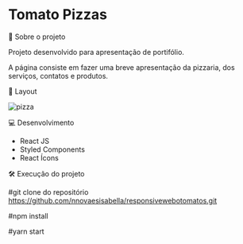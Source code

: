 # Tomato Pizzas 

🚀 Sobre o projeto

Projeto desenvolvido para apresentação de portifólio. 

A página consiste em fazer uma breve apresentação da pizzaria, dos serviços, contatos e produtos. 

🔖 Layout

![pizza](https://user-images.githubusercontent.com/45005522/117078139-af2cde00-ad0f-11eb-89c7-80827ea30a5a.png)


💻 Desenvolvimento

-  React JS
-  Styled Components 
-  React Ícons

🛠️ Execução do projeto

#git clone do repositório https://github.com/nnovaesisabella/responsivewebotomatos.git

#npm install

#yarn start 
